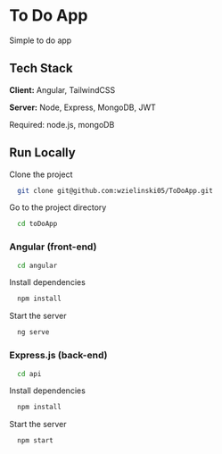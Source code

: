 # To Do App

Simple to do app

## Tech Stack

**Client:** Angular, TailwindCSS

**Server:** Node, Express, MongoDB, JWT

  Required: node.js, mongoDB

## Run Locally

Clone the project

```bash
  git clone git@github.com:wzielinski05/ToDoApp.git
```

Go to the project directory

```bash
  cd toDoApp
```

### Angular (front-end)

```bash
  cd angular
```

Install dependencies

```bash
  npm install
```

Start the server

```bash
  ng serve
```

### Express.js (back-end)

```bash
  cd api
```

Install dependencies

```bash
  npm install
```

Start the server

```bash
  npm start
```
